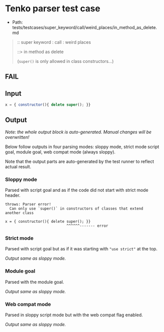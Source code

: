 # Tenko parser test case

- Path: tests/testcases/super_keyword/call/weird_places/in_method_as_delete.md

> :: super keyword : call : weird places
>
> ::> in method as delete
>
> (`super()` is only allowed in class constructors...)

## FAIL

## Input

`````js
x = { constructor(){ delete super(); }}
`````

## Output

_Note: the whole output block is auto-generated. Manual changes will be overwritten!_

Below follow outputs in four parsing modes: sloppy mode, strict mode script goal, module goal, web compat mode (always sloppy).

Note that the output parts are auto-generated by the test runner to reflect actual result.

### Sloppy mode

Parsed with script goal and as if the code did not start with strict mode header.

`````
throws: Parser error!
  Can only use `super()` in constructors of classes that extend another class

x = { constructor(){ delete super(); }}
                            ^^^^^^------- error
`````

### Strict mode

Parsed with script goal but as if it was starting with `"use strict"` at the top.

_Output same as sloppy mode._

### Module goal

Parsed with the module goal.

_Output same as sloppy mode._

### Web compat mode

Parsed in sloppy script mode but with the web compat flag enabled.

_Output same as sloppy mode._
